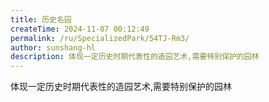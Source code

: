 ```yaml
---
title: 历史名园
createTime: 2024-11-07 00:12:49
permalink: /ru/SpecializedPark/54TJ-Rm3/
author: sunshang-hl
description: 体现一定历史时期代表性的造园艺术,需要特别保护的园林
---
```


体现一定历史时期代表性的造园艺术,需要特别保护的园林